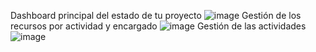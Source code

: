 Dashboard principal del estado de tu proyecto
![image](https://github.com/user-attachments/assets/513ad504-9807-45eb-afde-9b4e8e871715)
Gestión de los recursos por actividad y encargado
![image](https://github.com/user-attachments/assets/fccaf276-0c51-429d-8093-d832c1526c6c)
Gestión de las actividades
![image](https://github.com/user-attachments/assets/a911f38e-64cb-4948-9d9a-72408c12af3b)
